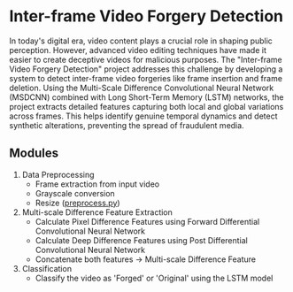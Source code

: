 # Inter-frame Video Forgery Detection
In today's digital era, video content plays a crucial role in shaping public perception. However, advanced video editing techniques have made it easier to create deceptive videos for malicious purposes. The "Inter-frame Video Forgery Detection" project addresses this challenge by developing a system to detect inter-frame video forgeries like frame insertion and frame deletion. Using the Multi-Scale Difference Convolutional Neural Network (MSDCNN) combined with Long Short-Term Memory (LSTM) networks, the project extracts detailed features capturing both local and global variations across frames. This helps identify genuine temporal dynamics and detect synthetic alterations, preventing the spread of fraudulent media.

## Modules
1. Data Preprocessing
    - Frame extraction from input video
    - Grayscale conversion
    - Resize
([preprocess.py](preprocess.py))
2. Multi-scale Difference Feature Extraction
    - Calculate Pixel Difference Features using Forward Differential Convolutional Neural Network
    - Calculate Deep Difference Features using Post Differential Convolutional Neural Network
    - Concatenate both features -> Multi-scale Difference Feature
3. Classification
    - Classify the video as 'Forged' or 'Original' using the LSTM model